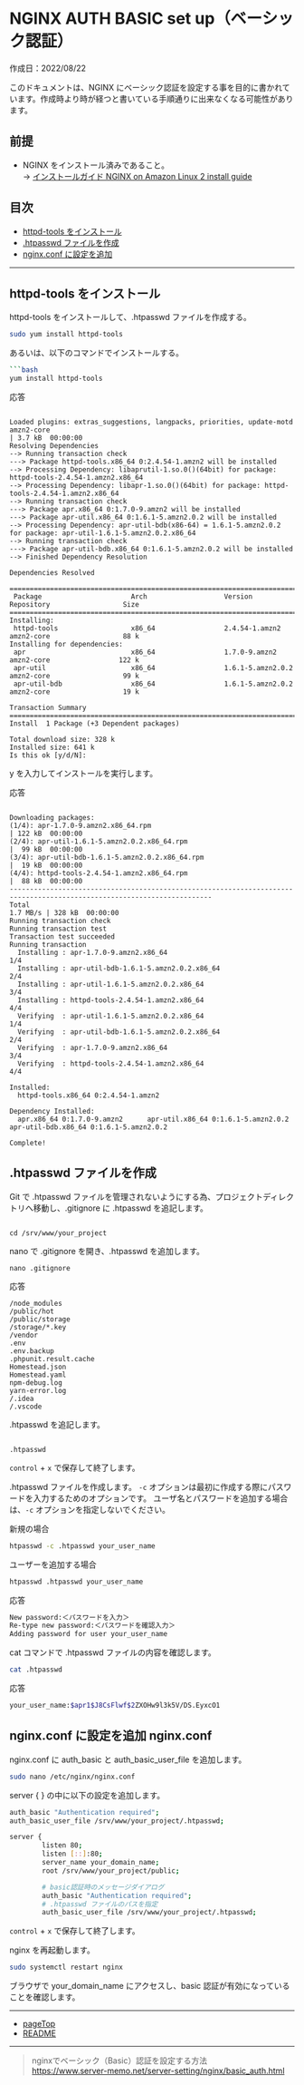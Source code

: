 # <a id="pageTop"></a> NGINX AUTH BASIC set up（ベーシック認証）


作成日：2022/08/22

このドキュメントは、NGINX にベーシック認証を設定する事を目的に書かれています。作成時より時が経つと書いている手順通りに出来なくなる可能性があります。

## 前提

+ NGINX をインストール済みであること。<br>-> [インストールガイド NGINX on Amazon Linux 2 install guide](NGINX-on-Amazon-Linux-2-install-guide.md)

## 目次

+ [httpd-tools をインストール](#install_httpd-tools)
+ [.htpasswd ファイルを作成](#htpasswd)
+ [nginx.conf に設定を追加](#nginxconf)

***

## <a id="install_httpd-tools"></a>httpd-tools をインストール

httpd-tools をインストールして、.htpasswd ファイルを作成する。


```bash
sudo yum install httpd-tools
```

あるいは、以下のコマンドでインストールする。

```bash
```bash
yum install httpd-tools
```

応答

```

Loaded plugins: extras_suggestions, langpacks, priorities, update-motd
amzn2-core                                                                                       | 3.7 kB  00:00:00
Resolving Dependencies
--> Running transaction check
---> Package httpd-tools.x86_64 0:2.4.54-1.amzn2 will be installed
--> Processing Dependency: libaprutil-1.so.0()(64bit) for package: httpd-tools-2.4.54-1.amzn2.x86_64
--> Processing Dependency: libapr-1.so.0()(64bit) for package: httpd-tools-2.4.54-1.amzn2.x86_64
--> Running transaction check
---> Package apr.x86_64 0:1.7.0-9.amzn2 will be installed
---> Package apr-util.x86_64 0:1.6.1-5.amzn2.0.2 will be installed
--> Processing Dependency: apr-util-bdb(x86-64) = 1.6.1-5.amzn2.0.2 for package: apr-util-1.6.1-5.amzn2.0.2.x86_64
--> Running transaction check
---> Package apr-util-bdb.x86_64 0:1.6.1-5.amzn2.0.2 will be installed
--> Finished Dependency Resolution

Dependencies Resolved

========================================================================================================================
 Package                      Arch                   Version                           Repository                  Size
========================================================================================================================
Installing:
 httpd-tools                  x86_64                 2.4.54-1.amzn2                    amzn2-core                  88 k
Installing for dependencies:
 apr                          x86_64                 1.7.0-9.amzn2                     amzn2-core                 122 k
 apr-util                     x86_64                 1.6.1-5.amzn2.0.2                 amzn2-core                  99 k
 apr-util-bdb                 x86_64                 1.6.1-5.amzn2.0.2                 amzn2-core                  19 k

Transaction Summary
========================================================================================================================
Install  1 Package (+3 Dependent packages)

Total download size: 328 k
Installed size: 641 k
Is this ok [y/d/N]:

```

y を入力してインストールを実行します。


応答

```

Downloading packages:
(1/4): apr-1.7.0-9.amzn2.x86_64.rpm                                                              | 122 kB  00:00:00
(2/4): apr-util-1.6.1-5.amzn2.0.2.x86_64.rpm                                                     |  99 kB  00:00:00
(3/4): apr-util-bdb-1.6.1-5.amzn2.0.2.x86_64.rpm                                                 |  19 kB  00:00:00
(4/4): httpd-tools-2.4.54-1.amzn2.x86_64.rpm                                                     |  88 kB  00:00:00
------------------------------------------------------------------------------------------------------------------------
Total                                                                                   1.7 MB/s | 328 kB  00:00:00
Running transaction check
Running transaction test
Transaction test succeeded
Running transaction
  Installing : apr-1.7.0-9.amzn2.x86_64                                                                             1/4
  Installing : apr-util-bdb-1.6.1-5.amzn2.0.2.x86_64                                                                2/4
  Installing : apr-util-1.6.1-5.amzn2.0.2.x86_64                                                                    3/4
  Installing : httpd-tools-2.4.54-1.amzn2.x86_64                                                                    4/4
  Verifying  : apr-util-1.6.1-5.amzn2.0.2.x86_64                                                                    1/4
  Verifying  : apr-util-bdb-1.6.1-5.amzn2.0.2.x86_64                                                                2/4
  Verifying  : apr-1.7.0-9.amzn2.x86_64                                                                             3/4
  Verifying  : httpd-tools-2.4.54-1.amzn2.x86_64                                                                    4/4

Installed:
  httpd-tools.x86_64 0:2.4.54-1.amzn2

Dependency Installed:
  apr.x86_64 0:1.7.0-9.amzn2      apr-util.x86_64 0:1.6.1-5.amzn2.0.2      apr-util-bdb.x86_64 0:1.6.1-5.amzn2.0.2

Complete!

```

## <a id="htpasswd"></a>.htpasswd ファイルを作成
Git で .htpasswd ファイルを管理されないようにする為、プロジェクトディレクトリへ移動し、.gitignore に .htpasswd を追記します。

```

cd /srv/www/your_project

```

nano で .gitignore を開き、.htpasswd を追加します。

```
nano .gitignore

```

応答

```
/node_modules
/public/hot
/public/storage
/storage/*.key
/vendor
.env
.env.backup
.phpunit.result.cache
Homestead.json
Homestead.yaml
npm-debug.log
yarn-error.log
/.idea
/.vscode

```

.htpasswd を追記します。

```

.htpasswd

```

`control` + `x` で保存して終了します。

.htpasswd ファイルを作成します。
`-c` オプションは最初に作成する際にパスワードを入力するためのオプションです。
ユーザ名とパスワードを追加する場合は、`-c` オプションを指定しないでください。

新規の場合

```bash
htpasswd -c .htpasswd your_user_name
```

ユーザーを追加する場合

```bash
htpasswd .htpasswd your_user_name
```

応答

```bash
New password:＜パスワードを入力＞
Re-type new password:＜パスワードを確認入力＞
Adding password for user your_user_name
```

cat コマンドで .htpasswd ファイルの内容を確認します。

```bash
cat .htpasswd
```

応答

```bash
your_user_name:$apr1$J8CsFlwf$2ZXOHw9l3k5V/DS.EyxcO1
```

## <a id="nginxconf"></a>nginx.conf に設定を追加 nginx.conf

nginx.conf に auth_basic と auth_basic_user_file を追加します。

```bash
sudo nano /etc/nginx/nginx.conf
```

server { } の中に以下の設定を追加します。

```bash
auth_basic "Authentication required";
auth_basic_user_file /srv/www/your_project/.htpasswd;
```

```bash
server {
        listen 80;
        listen [::]:80;
        server_name your_domain_name;
        root /srv/www/your_project/public;

        # basic認証時のメッセージダイアログ
        auth_basic "Authentication required";
        # .htpasswd ファイルのパスを指定
        auth_basic_user_file /srv/www/your_project/.htpasswd;
```

`control` + `x` で保存して終了します。

nginx を再起動します。

```bash
sudo systemctl restart nginx
```

ブラウザで your_domain_name にアクセスし、basic 認証が有効になっていることを確認します。

***

+ [pageTop](#pageTop)
+ [README](README.md)

***

> nginxでベーシック（Basic）認証を設定する方法  
<https://www.server-memo.net/server-setting/nginx/basic_auth.html>
